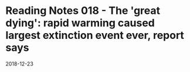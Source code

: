 # Reading Notes 018 - The 'great dying': rapid warming caused largest extinction event ever, report says

2018-12-23